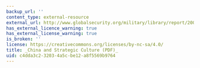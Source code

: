 ```yaml
---
backup_url: ''
content_type: external-resource
external_url: http://www.globalsecurity.org/military/library/report/2002/ssi_scobell.pdf
has_external_licence_warning: true
has_external_license_warning: true
is_broken: ''
license: https://creativecommons.org/licenses/by-nc-sa/4.0/
title: _China and Strategic Culture (PDF)_
uid: c4dda3c2-3203-4a5c-be12-a8f5569b9764
---
```

